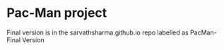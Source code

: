 # Pac-Man project

Final version is in the sarvathsharma.github.io repo labelled as PacMan- Final Version
